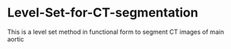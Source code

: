 # Level-Set-for-CT-segmentation
This is a level set method in functional form to segment CT images of main aortic

